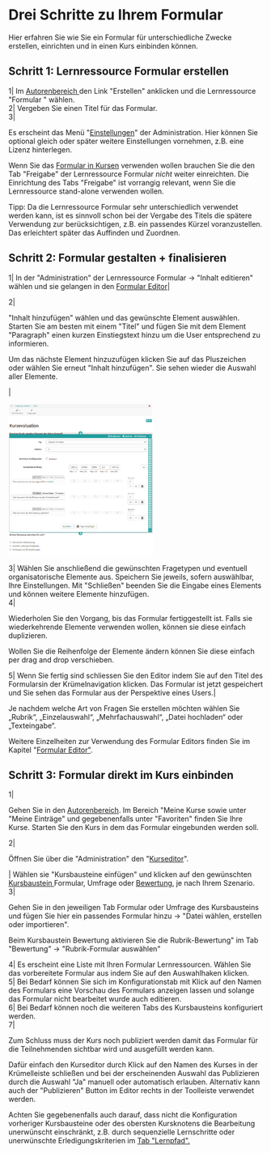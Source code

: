 # Drei Schritte zu Ihrem Formular

Hier erfahren Sie wie Sie ein Formular für unterschiedliche Zwecke erstellen,
einrichten und in einen Kurs einbinden können.

Schritt 1: Lernressource Formular erstellen  
---  
1| Im [Autorenbereich ](Autorenbereich.html)den Link "Erstellen" anklicken und
die Lernressource "Formular " wählen.  
2| Vergeben Sie einen Titel für das Formular.  
3|

Es erscheint das Menü "[Einstellungen](../course_create/Course_Settings.de.md)" der
Administration. Hier können Sie optional gleich oder später weitere
Einstellungen vornehmen, z.B. eine Lizenz hinterlegen.  
  
Wenn Sie das [Formular in Kursen](Forms_in_Courses.de.md) verwenden wollen
brauchen Sie die den Tab "Freigabe" der Lernressource Formular _nicht_ weiter
einreichten. Die Einrichtung des Tabs "Freigabe" ist vorrangig relevant, wenn
Sie die Lernressource stand-alone verwenden wollen.

Tipp: Da die Lernressource Formular sehr unterschiedlich verwendet werden
kann, ist es sinnvoll schon bei der Vergabe des Titels die spätere Verwendung
zur berücksichtigen, z.B. ein passendes Kürzel voranzustellen. Das erleichtert
später das Auffinden und Zuordnen.

Schritt 2: Formular gestalten + finalisieren  
---  
1| In der "Administration" der Lernressource Formular → "Inhalt editieren"
wählen und sie gelangen in den [Formular Editor](Formular+Editor.html)|  
  
2|

"Inhalt hinzufügen" wählen und das gewünschte Element auswählen. Starten Sie
am besten mit einem "Titel" und fügen Sie mit dem Element "Paragraph" einen
kurzen Einstiegstext hinzu um die User entsprechend zu informieren.

Um das nächste Element hinzuzufügen klicken Sie auf das Pluszeichen oder
wählen Sie erneut "Inhalt hinzufügen". Sie sehen wieder die Auswahl aller
Elemente.

|

![](assets/Formular_Beispiel1.png)  
  
3| Wählen Sie anschließend die gewünschten Fragetypen und eventuell
organisatorische Elemente aus.  Speichern Sie jeweils, sofern auswählbar, Ihre
Einstellungen. Mit "Schließen" beenden Sie die Eingabe eines Elements und
können weitere Elemente hinzufügen.  
4|

Wiederholen Sie den Vorgang, bis das Formular fertiggestellt ist. Falls sie
wiederkehrende Elemente verwenden wollen, können sie diese einfach
duplizieren.

Wollen Sie die Reihenfolge der Elemente ändern können Sie diese einfach per
drag and drop verschieben.  
  
5| Wenn Sie fertig sind schliessen Sie den Editor indem Sie auf den Titel des
Formularsin der Krümelnavigation klicken. Das Formular ist jetzt gespeichert
und Sie sehen das Formular aus der Perspektive eines Users.|  
  
  
Je nachdem welche Art von Fragen Sie erstellen möchten wählen Sie „Rubrik“,
„Einzelauswahl“, „Mehrfachauswahl“, „Datei hochladen“ oder „Texteingabe“.

Weitere Einzelheiten zur Verwendung des Formular Editors finden Sie im Kapitel
"[Formular Editor"](Formular+Editor.html).

Schritt 3: Formular direkt im Kurs einbinden  
---  
1|

Gehen Sie in den [Autorenbereich](Autorenbereich.html). Im Bereich "Meine
Kurse sowie unter "Meine Einträge" und gegebenenfalls unter "Favoriten" finden
Sie Ihre Kurse. Starten Sie den Kurs in dem das Formular eingebunden werden
soll.  
  
2|

Öffnen Sie über die "Administration" den
"[Kurseditor](../course_create/In_Five_Steps_to_Your_Course_With_the_Course_Editor.de.md)".  
  
  
| Wählen sie "Kursbausteine einfügen" und klicken auf den gewünschten
[Kursbaustein
](../course_elements/Assessment.de.md)Formular, Umfrage
oder [Bewertung](../../pages/viewpage.action%EF%B9%96pageId=108593280.html),
je nach Ihrem Szenario.  
3|

Gehen Sie in den jeweiligen Tab Formular oder Umfrage des Kursbausteins und
fügen Sie hier ein passendes Formular hinzu → "Datei wählen, erstellen oder
importieren".

Beim Kursbaustein Bewertung aktivieren Sie die Rubrik-Bewertung" im Tab
"Bewertung" → "Rubrik-Formular auswählen"  
  
4| Es erscheint eine Liste mit Ihren Formular Lernressourcen. Wählen Sie das
vorbereitete Formular aus indem Sie auf den Auswahlhaken klicken.  
5| Bei Bedarf können Sie sich im Konfigurationstab mit Klick auf den Namen des
Formulars eine Vorschau des Formulars anzeigen lassen und solange das Formular
nicht bearbeitet wurde auch editieren.  
6| Bei Bedarf können noch die weiteren Tabs des Kursbausteins konfiguriert
werden.  
7|

Zum Schluss muss der Kurs noch publiziert werden damit das Formular für die
Teilnehmenden sichtbar wird und ausgefüllt werden kann.

Dafür einfach den Kurseditor durch Klick auf den Namen des Kurses in der
Krümelleiste schließen und bei der erscheinenden Auswahl das Publizieren durch
die Auswahl "Ja" manuell oder automatisch erlauben. Alternativ kann auch der
"Publizieren" Button im Editor rechts in der Toolleiste verwendet werden.  
  
Achten Sie gegebenenfalls auch darauf, dass nicht die Konfiguration vorheriger
Kursbausteine oder des obersten Kursknotens die Bearbeitung unerwünscht
einschränkt, z.B. durch sequenzielle Lernschritte oder unerwünschte
Erledigungskriterien im [Tab "Lernpfad".](../course_create/Learning_path_course_-_Course_editor.de.md)

